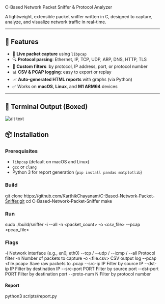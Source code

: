 C-Based Network Packet Sniffer & Protocol Analyzer

A lightweight, extensible packet sniffer written in C, designed to capture, analyze, and visualize network traffic in real-time.

---

## 🚀 Features

- 📡 **Live packet capture** using `libpcap`
- 🔍 **Protocol parsing**: Ethernet, IP, TCP, UDP, ARP, DNS, HTTP, TLS
- 🎯 **Custom filters**: by protocol, IP address, port, or protocol number
- 📊 **CSV & PCAP logging**: easy to export or replay
- 📈 **Auto-generated HTML reports** with graphs (via Python)
- ✅ Works on **macOS**, **Linux**, and **M1 ARM64** devices

---

## 📸 Terminal Output (Boxed)

![alt text](image.png)

## 📦 Installation

### Prerequisites
- `libpcap` (default on macOS and Linux)
- `gcc` or `clang`
- Python 3 for report generation (`pip install pandas matplotlib`)

### Build

git clone https://github.com/KarthikChayanam/C-Based-Network-Packet-Sniffer.git
cd C-Based-Network-Packet-Sniffer
make

### Run

sudo ./build/sniffer -i <interface> --all -n <packet_count> -o <csv_file> --pcap <pcap_file>

### Flags

-i <iface>	                                           Network interface (e.g., en0, eth0)
--tcp                                                      / --udp / --icmp / --all	Protocol filter
-n <N>	                                                Number of packets to capture
-o <file.csv>	                                    CSV output log
--pcap <file.pcap>	                          Save raw packets to .pcap
--src-ip                                                 IP	Filter by source IP
--dst-ip                                                 IP	Filter by destination IP
--src-port                                            PORT	Filter by source port
--dst-port                                            PORT	Filter by destination port
--proto-num                                       N	Filter by protocol number


#### Report

python3 scripts/report.py


